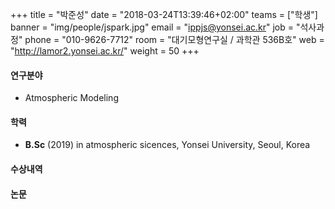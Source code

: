+++
title = "박준성"
date = "2018-03-24T13:39:46+02:00"
teams = ["학생"]
banner = "img/people/jspark.jpg"
email = "ippjs@yonsei.ac.kr"
job = "석사과정"
phone = "010-9626-7712"
room = "대기모형연구실 / 과학관 536B호"
web = "http://lamor2.yonsei.ac.kr/"
weight = 50
+++

#### 연구분야
+ Atmospheric Modeling

#### 학력
+ **B.Sc** (2019) in atmospheric sicences, Yonsei University, Seoul, Korea

#### 수상내역

#### 논문
